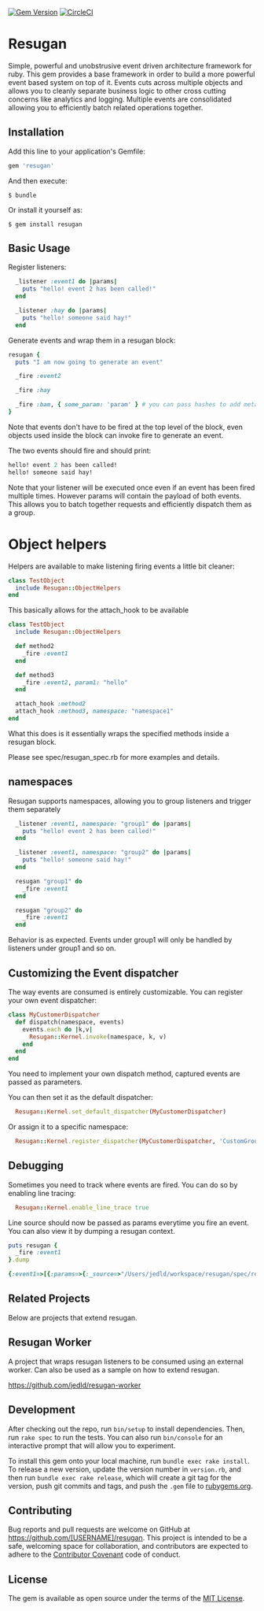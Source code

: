 [![Gem Version](https://badge.fury.io/rb/resugan.svg)](https://badge.fury.io/rb/resugan) [![CircleCI](https://circleci.com/gh/jedld/resugan.svg?style=svg)](https://circleci.com/gh/jedld/resugan)

# Resugan

Simple, powerful and unobstrusive event driven architecture framework for ruby. This gem provides
a base framework in order to build a more powerful event based system on top of it. Events cuts across multiple objects and allows you to cleanly separate business logic to other cross cutting concerns like analytics and logging. Multiple events are consolidated allowing you to efficiently batch related operations together.

## Installation

Add this line to your application's Gemfile:

```ruby
gem 'resugan'
```

And then execute:

    $ bundle

Or install it yourself as:

    $ gem install resugan

## Basic Usage

Register listeners:

```ruby
  _listener :event1 do |params|
    puts "hello! event 2 has been called!"
  end

  _listener :hay do |params|
    puts "hello! someone said hay!"
  end
```

Generate events and wrap them in a resugan block:

```ruby
resugan {
  puts "I am now going to generate an event"

  _fire :event2

  _fire :hay

  _fire :bam, { some_param: 'param' } # you can pass hashes to add meta to the event
}
```

Note that events don't have to be fired at the top level of the block, even objects used inside the block can invoke fire to generate an event.

The two events should fire and should print:

```ruby
hello! event 2 has been called!
hello! someone said hay!
```

Note that your listener will be executed once even if an event has been fired
multiple times. However params will contain the payload of both events. This allows you to batch together requests and efficiently dispatch them as a group.

# Object helpers

Helpers are available to make listening firing events a little bit cleaner:

```ruby
class TestObject
  include Resugan::ObjectHelpers
end
```

This basically allows for the attach_hook to be available

```ruby
class TestObject
  include Resugan::ObjectHelpers

  def method2
    _fire :event1
  end

  def method3
    _fire :event2, param1: "hello"
  end

  attach_hook :method2
  attach_hook :method3, namespace: "namespace1"
end
```

What this does is it essentially wraps the specified methods inside a resugan block.

Please see spec/resugan_spec.rb for more examples and details.

## namespaces

Resugan supports namespaces, allowing you to group listeners and trigger them separately


```ruby
  _listener :event1, namespace: "group1" do |params|
    puts "hello! event 2 has been called!"
  end

  _listener :event1, namespace: "group2" do |params|
    puts "hello! someone said hay!"
  end

  resugan "group1" do
    _fire :event1
  end

  resugan "group2" do
    _fire :event1
  end
```

Behavior is as expected. Events under group1 will only be handled by listeners under group1 and so on.

## Customizing the Event dispatcher

The way events are consumed is entirely customizable. You can register your own event dispatcher:

```ruby
class MyCustomerDispatcher
  def dispatch(namespace, events)
    events.each do |k,v|
      Resugan::Kernel.invoke(namespace, k, v)
    end
  end
end
```

You need to implement your own dispatch method, captured events are passed as
parameters.

You can then set it as the default dispatcher:

```ruby
  Resugan::Kernel.set_default_dispatcher(MyCustomerDispatcher)
```

Or assign it to a specific namespace:

```ruby
  Resugan::Kernel.register_dispatcher(MyCustomerDispatcher, 'CustomGroup')
```

## Debugging

Sometimes you need to track where events are fired. You can do so by enabling line tracing:

```ruby
  Resugan::Kernel.enable_line_trace true
```

Line source should now be passed as params everytime you fire an event. You can also
view it by dumping a resugan context.

```ruby
puts resugan {
  _fire :event1
}.dump
```

```ruby
{:event1=>[{:params=>{:_source=>"/Users/jedld/workspace/resugan/spec/resugan_spec.rb:144:in `block (5 levels) in <top (required)>'"}}]}
```

## Related Projects

Below are projects that extend resugan.

Resugan Worker
--------------

A project that wraps resugan listeners to be consumed using an external worker.
Can also be used as a sample on how to extend resugan.

https://github.com/jedld/resugan-worker

## Development

After checking out the repo, run `bin/setup` to install dependencies. Then, run `rake spec` to run the tests. You can also run `bin/console` for an interactive prompt that will allow you to experiment.

To install this gem onto your local machine, run `bundle exec rake install`. To release a new version, update the version number in `version.rb`, and then run `bundle exec rake release`, which will create a git tag for the version, push git commits and tags, and push the `.gem` file to [rubygems.org](https://rubygems.org).

## Contributing

Bug reports and pull requests are welcome on GitHub at https://github.com/[USERNAME]/resugan. This project is intended to be a safe, welcoming space for collaboration, and contributors are expected to adhere to the [Contributor Covenant](http://contributor-covenant.org) code of conduct.


## License

The gem is available as open source under the terms of the [MIT License](http://opensource.org/licenses/MIT).
